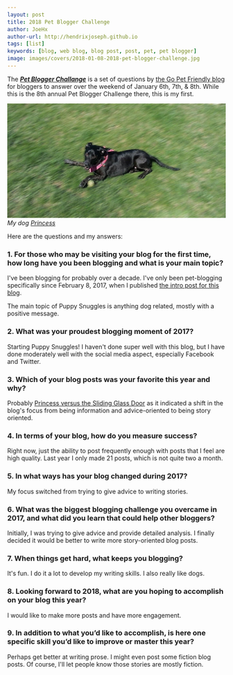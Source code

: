 ```yaml
---
layout: post
title: 2018 Pet Blogger Challenge
author: JoeHx
author-url: http://hendrixjoseph.github.io
tags: [list]
keywords: [blog, web blog, blog post, post, pet, pet blogger]
image: images/covers/2018-01-08-2018-pet-blogger-challenge.jpg
---
```


The [***Pet Blogger Challange***](https://blog.gopetfriendly.com/8th-annual-pet-blogger-challenge-coming-january-6th-7th-and-8th/) is a set of questions by [the Go Pet Friendly blog](https://blog.gopetfriendly.com/) for bloggers to answer over the weekend of January 6th, 7th, & 8th. While this is the 8th annual Pet Blogger Challenge there, this is my first.

![My dog Princess](/images/covers/2018-01-08-2018-pet-blogger-challenge.jpg)
*My dog [Princess](http://www.puppy-snuggles.com/blog/puppy-profile-princess/)*

Here are the questions and my answers:

### 1. For those who may be visiting your blog for the first time, how long have you been blogging and what is your main topic?

I've been blogging for probably over a decade. I've only been pet-blogging specifically since February 8, 2017, when I published [the intro post for this blog](http://www.puppy-snuggles.com/blog/introducing-puppy-snuggles/).

The main topic of Puppy Snuggles is anything dog related, mostly with a positive message.

### 2. What was your proudest blogging moment of 2017?

Starting Puppy Snuggles! I haven't done super well with this blog, but I have done moderately well with the social media aspect, especially Facebook and Twitter.

### 3. Which of your blog posts was your favorite this year and why?

Probably [Princess versus the Sliding Glass Door](http://www.puppy-snuggles.com/blog/princess-versus-the-sliding-glass-door/) as it indicated a shift in the blog's focus from being information and advice-oriented to being story oriented.

### 4. In terms of your blog, how do you measure success?

Right now, just the ability to post frequently enough with posts that I feel are high quality. Last year I only made 21 posts, which is not quite two a month.

### 5. In what ways has your blog changed during 2017?

My focus switched from trying to give advice to writing stories.

### 6. What was the biggest blogging challenge you overcame in 2017, and what did you learn that could help other bloggers?

Initially, I was trying to give advice and provide detailed analysis. I finally decided it would be better to write more story-oriented blog posts.

### 7. When things get hard, what keeps you blogging?

It's fun. I do it a lot to develop my writing skills. I also really like dogs.

### 8. Looking forward to 2018, what are you hoping to accomplish on your blog this year?

I would like to make more posts and have more engagement.

### 9. In addition to what you’d like to accomplish, is here one specific skill you’d like to improve or master this year?

Perhaps get better at writing prose. I might even post some fiction blog posts. Of course, I'll let people know those stories are mostly fiction.
